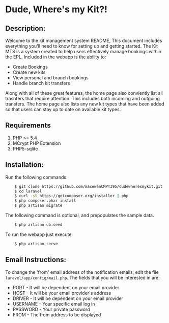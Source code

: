 # Dude, Where's my Kit?! 

## Description:
Welcome to the kit management system README, This document includes everything
you'll need to know for setting up and getting started. The Kit MTS is a system created
to help users effectively manage bookings within the EPL. Included in the webapp is the ability to:
* Create Bookings
* Create new kits
* View personal and branch bookings
* Handle branch kit transfers

Along with all of these great features, the home page also conviently list all trasnfers that require attention.
This includes both incoming and outgoing transfers. The home page also lists any new kit types that have been added so that users can stay up to date on available kit types.


## Requirements

1. PHP >= 5.4
2. MCrypt PHP Extension
3. PHP5-sqlite

## Installation:

Run the following commands: 

```bash
	$ git clone https://github.com/macewanCMPT395/dudewheresmykit.git
    $ cd laravel
    $ curl -sS https://getcomposer.org/installer | php
    $ php composer.phar install
    $ php artisan migrate
```

The following command is optional, and prepopulates the sample data.

```bash
	$ php artisan db:seed
```

To run the webapp just execute:

```bash
    $ php artisan serve
```

## Email Instructions: 

To change the 'from' email address of the notification emails, edit the file `laravel/app/config/mail.php`. The fields that you will be interested in are:
 * PORT - It will be dependent on your email provider
 * HOST - It will be your email provider's address
 * DRIVER - It will be dependent on your email provider
 * USERNAME - Your specific email log in
 * PASSWORD - Your private password
 * FROM - The from address to be displayed
